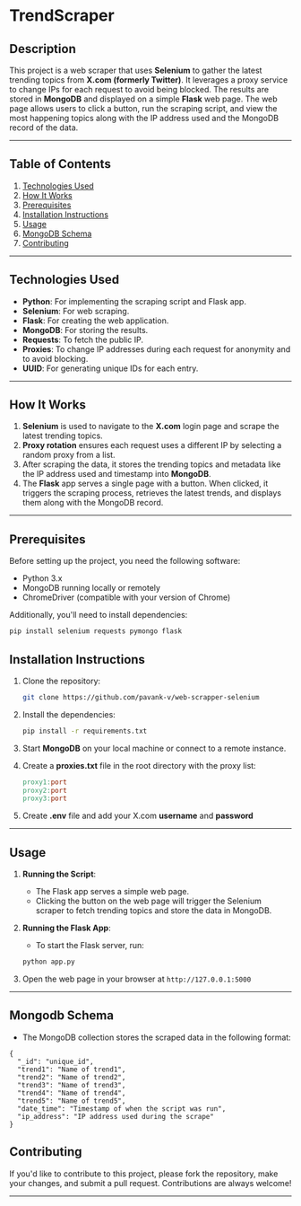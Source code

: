 # TrendScraper

## Description

This project is a web scraper that uses **Selenium** to gather the latest trending topics from **X.com (formerly Twitter)**. It leverages a proxy service to change IPs for each request to avoid being blocked. The results are stored in **MongoDB** and displayed on a simple **Flask** web page. The web page allows users to click a button, run the scraping script, and view the most happening topics along with the IP address used and the MongoDB record of the data.

---

## Table of Contents

1. [Technologies Used](#technologies-used)
2. [How It Works](#how-it-works)
3. [Prerequisites](#prerequisites)
4. [Installation Instructions](#installation-instructions)
5. [Usage](#usage)
6. [MongoDB Schema](#mongodb-schema)
7. [Contributing](#contributing)

---

## Technologies Used

- **Python**: For implementing the scraping script and Flask app.
- **Selenium**: For web scraping.
- **Flask**: For creating the web application.
- **MongoDB**: For storing the results.
- **Requests**: To fetch the public IP.
- **Proxies**: To change IP addresses during each request for anonymity and to avoid blocking.
- **UUID**: For generating unique IDs for each entry.

---

## How It Works

1. **Selenium** is used to navigate to the **X.com** login page and scrape the latest trending topics.
2. **Proxy rotation** ensures each request uses a different IP by selecting a random proxy from a list.
3. After scraping the data, it stores the trending topics and metadata like the IP address used and timestamp into **MongoDB**.
4. The **Flask** app serves a single page with a button. When clicked, it triggers the scraping process, retrieves the latest trends, and displays them along with the MongoDB record.

---

## Prerequisites

Before setting up the project, you need the following software:

- Python 3.x
- MongoDB running locally or remotely
- ChromeDriver (compatible with your version of Chrome)

Additionally, you'll need to install dependencies:

```bash
pip install selenium requests pymongo flask
```

## Installation Instructions

1. Clone the repository:
    ```bash
    git clone https://github.com/pavank-v/web-scrapper-selenium
    ```

2. Install the dependencies:
    ```bash
    pip install -r requirements.txt
    ```

3. Start **MongoDB** on your local machine or connect to a remote instance.

4. Create a **proxies.txt** file in the root directory with the proxy list:
    ```makefile
    proxy1:port
    proxy2:port
    proxy3:port
    ```
5. Create **.env** file and add your X.com **username** and **password**
---
## Usage

1. **Running the Script**:

    * The Flask app serves a simple web page.
    * Clicking the button on the web page will trigger the Selenium scraper to fetch trending topics and store the data in MongoDB.

2. **Running the Flask App**:

    * To start the Flask server, run:
    
    ```bash
    python app.py
    ```

3. Open the web page in your browser at `http://127.0.0.1:5000`
---

## Mongodb Schema
- The MongoDB collection stores the scraped data in the following format:
```
{
  "_id": "unique_id",
  "trend1": "Name of trend1",
  "trend2": "Name of trend2",
  "trend3": "Name of trend3",
  "trend4": "Name of trend4",
  "trend5": "Name of trend5",
  "date_time": "Timestamp of when the script was run",
  "ip_address": "IP address used during the scrape"
}
```

## Contributing

If you'd like to contribute to this project, please fork the repository, make your changes, and submit a pull request. Contributions are always welcome!

---
